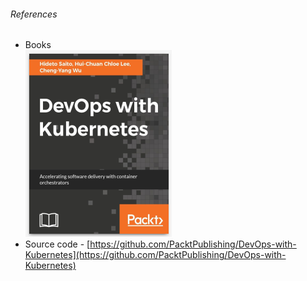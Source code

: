 ###### References
* Books <br>![](./img/cover.png)
* Source code - [https://github.com/PacktPublishing/DevOps-with-Kubernetes](https://github.com/PacktPublishing/DevOps-with-Kubernetes)
